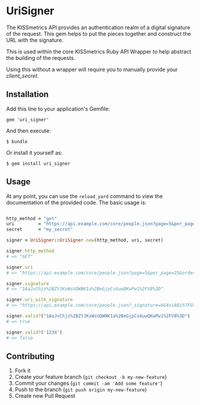 # UriSigner

The KISSmetrics API provides an authentication realm of a digital
signature of the request. This gem helps to put the pieces together and
construct the URL with the signature.

This is used within the core KISSmetrics Ruby API Wrapper to help
abstract the building of the requests. 

Using this without a wrapper will require you to manually provide your
*client_secret*. 

## Installation

Add this line to your application's Gemfile:

    gem 'uri_signer'

And then execute:

    $ bundle

Or install it yourself as:

    $ gem install uri_signer

## Usage

At any point, you can use the `reload_yard` command to view the
documentation of the provided code. The basic usage is:

```ruby

http_method = "get"
uri         = "https://api.example.com/core/people.json?page=5&per_page=25&order=name:desc&select=id,name"
secret      = "my_secret"

signer = UriSigner::UriSigner.new(http_method, uri, secret)

signer.http_method
# => "GET"

signer.uri
# => "https://api.example.com/core/people.json?page=5&per_page=25&order=name:desc&select=id,name"

signer.signature
# => "1AaJvChjz%2BZYJKxWsUQWNK1a%2BeGjpCs6uwQKwPw1%2FV8%3D"

signer.uri_with_signature
# => "https://api.example.com/core/people.json?_signature=6G4xiABih7FGvjwB1JsYXoeETtBCOdshIu93X1hltzk%3D"

signer.valid?("1AaJvChjz%2BZYJKxWsUQWNK1a%2BeGjpCs6uwQKwPw1%2FV8%3D")
# => true

signer.valid?('1234')
# => false
```

## Contributing

1. Fork it
2. Create your feature branch (`git checkout -b my-new-feature`)
3. Commit your changes (`git commit -am 'Add some feature'`)
4. Push to the branch (`git push origin my-new-feature`)
5. Create new Pull Request
